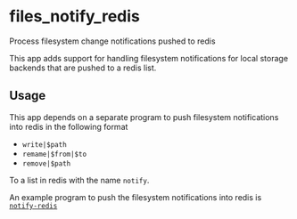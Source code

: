 # files_notify_redis

Process filesystem change notifications pushed to redis

This app adds support for handling filesystem notifications for local storage backends that are pushed to a redis list.

## Usage

This app depends on a separate program to push filesystem notifications into redis in the following format

- `write|$path`
- `remame|$from|$to`
- `remove|$path`

To a list in redis with the name `notify`.

An example program to push the filesystem notifications into redis is [`notify-redis`](https://github.com/icewind1991/notify-redis)

